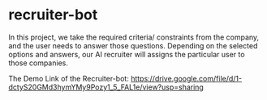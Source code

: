 # recruiter-bot
In this project, we take the required criteria/ constraints from the company, and the user needs to answer those questions. Depending on the selected options and answers, our AI recruiter will assigns the particular user to those companies.

The Demo Link of the Recruiter-bot: https://drive.google.com/file/d/1-dctyS20GMd3hymYMy9Pozy1_5_FAL1e/view?usp=sharing

